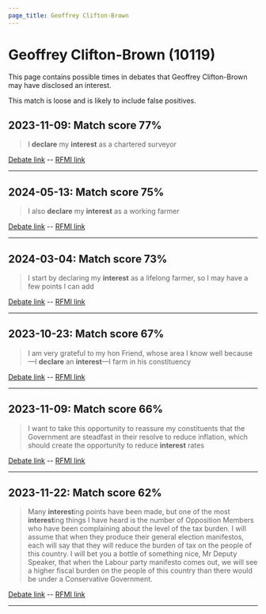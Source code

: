 ```yaml
---
page_title: Geoffrey Clifton-Brown
---
```


# Geoffrey Clifton-Brown  (10119)

This page contains possible times in debates that Geoffrey Clifton-Brown may have disclosed an interest.

This match is loose and is likely to include false positives. 



## 2023-11-09: Match score 77%

>I **declare** my **interest** as a chartered surveyor

[Debate link](https://www.theyworkforyou.com/debates/?id=2023-11-09b.322.0)  --  [RFMI link](https://www.theyworkforyou.com/mp/10119/register)


---



## 2024-05-13: Match score 75%

>I also **declare** my **interest** as a working farmer

[Debate link](https://www.theyworkforyou.com/debates/?id=2024-05-13c.67.0)  --  [RFMI link](https://www.theyworkforyou.com/mp/10119/register)


---



## 2024-03-04: Match score 73%

>I start by declaring my **interest** as a lifelong farmer, so I may have a few points I can add

[Debate link](https://www.theyworkforyou.com/debates/?id=2024-03-04a.693.0)  --  [RFMI link](https://www.theyworkforyou.com/mp/10119/register)


---



## 2023-10-23: Match score 67%

>I am very grateful to my hon Friend, whose area I know well because—I **declare** an **interest**—I farm in his constituency

[Debate link](https://www.theyworkforyou.com/debates/?id=2023-10-23c.662.0)  --  [RFMI link](https://www.theyworkforyou.com/mp/10119/register)


---



## 2023-11-09: Match score 66%

>I want to take this opportunity to reassure my constituents that the Government are steadfast in their resolve to reduce inflation, which should create the opportunity to reduce **interest** rates

[Debate link](https://www.theyworkforyou.com/debates/?id=2023-11-09b.315.0)  --  [RFMI link](https://www.theyworkforyou.com/mp/10119/register)


---



## 2023-11-22: Match score 62%

>Many **interest**ing points have been made, but one of the most **interest**ing things I have heard is the number of Opposition Members who have been complaining about the level of the tax burden. I will assume that when they  produce their general election manifestos, each will say that they will reduce the burden of tax on the people of this country. I will bet you a bottle of something nice, Mr Deputy Speaker, that when the Labour party manifesto comes out, we will see a higher fiscal burden on the people of this country than there would be under a Conservative Government.

[Debate link](https://www.theyworkforyou.com/debates/?id=2023-11-22d.397.0)  --  [RFMI link](https://www.theyworkforyou.com/mp/10119/register)


---

